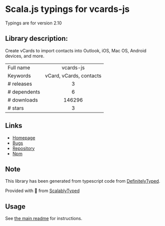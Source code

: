 
# Scala.js typings for vcards-js

Typings are for version 2.10

## Library description:
Create vCards to import contacts into Outlook, iOS, Mac OS, Android devices, and more.

|                    |                 |
| ------------------ | :-------------: |
| Full name          | vcards-js |
| Keywords           | vCard, vCards, contacts |
| # releases         | 3 |
| # dependents       | 6 |
| # downloads        | 146296 |
| # stars            | 3 |

## Links
- [Homepage](https://github.com/enesser/vCards-JS)
- [Bugs](https://github.com/enesser/vCards-JS/issues)
- [Repository](https://github.com/enesser/vCards-js)
- [Npm](https://www.npmjs.com/package/vcards-js)
    


## Note
This library has been generated from typescript code from [DefinitelyTyped](https://definitelytyped.org).

Provided with :purple_heart: from [ScalablyTyped](https://github.com/oyvindberg/ScalablyTyped)

## Usage
See [the main readme](../../readme.md) for instructions.


